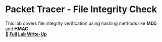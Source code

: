 # Packet Tracer - File Integrity Check  
This lab covers file integrity verification using hashing methods like **MD5** and **HMAC**.  
📄 **[Full Lab Write-Up](./Packet-Tracer-File-Integrity.md)** 
